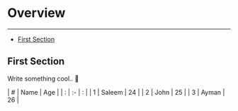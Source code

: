 # Overview

---

- [First Section](#section-1)

<a name="section-1"></a>
## First Section

Write something cool.. 🦊


| # | Name   | Age |
| : |   :-   |  :  |
| 1 | Saleem | 24  |
| 2 | John   | 25  |
| 3 | Ayman  | 26  |
